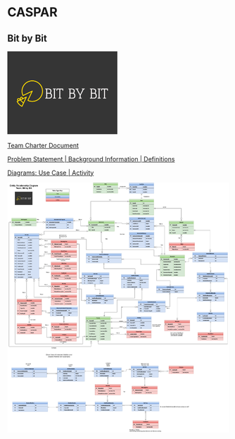 # CASPAR
## Bit by Bit
<img src="documents/logo.png"  width="250">


[Team Charter Document](/documents/Team%20Charter%20Document.pdf)


[Problem Statement | Background Information | Definitions ](https://docs.google.com/document/d/1A_PTaAfZaO725dkoK5iaJpZ7CXL1f3Tv7gFU-8nPMUU/edit?pli=1)

[Diagrams: Use Case | Activity](https://drive.google.com/file/d/1nb5cdXddBkPlkH2G7F_eNyJtMI6noM9h/view?usp=sharing)

<img src="documents/BitbyBit_ERD.png"  width="1000">
